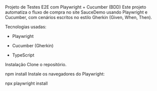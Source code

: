 Projeto de Testes E2E com Playwright + Cucumber (BDD)
Este projeto automatiza o fluxo de compra no site SauceDemo usando Playwright e Cucumber, com cenários escritos no estilo Gherkin (Given, When, Then).


Tecnologias usadas:
- Playwright

- Cucumber (Gherkin)

- TypeScript

Instalação
Clone o repositório.

npm install
Instale os navegadores do Playwright:

npx playwright install